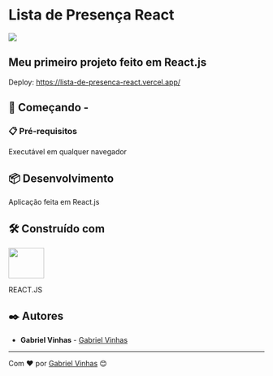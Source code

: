 # Lista de Presença React

<img src="https://i.imgur.com/pFMLYaN.gif">

## Meu primeiro projeto feito em React.js

Deploy: https://lista-de-presenca-react.vercel.app/

## 🚀 Começando -

### 📋 Pré-requisitos

Executável em qualquer navegador

## 📦 Desenvolvimento

Aplicação feita em React.js

## 🛠️ Construído com

<img height="60px" width="70px" src="https://cdn.jsdelivr.net/gh/devicons/devicon/icons/react/react-original-wordmark.svg" />

REACT.JS 

## ✒️ Autores

- **Gabriel Vinhas** - [Gabriel Vinhas](https://www.linkedin.com/in/gabriel-vinhas-14282922a/)

---

Com ❤️ por [Gabriel Vinhas](https://github.com/GabrielVinhas) 😊
